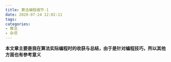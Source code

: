 ```yaml
---
title: 算法编程细节-1
date: 2020-07-24 12:02:11
tags:
categories:
- 算法
- 杂项
---
```


**本文章主要是我在算法实际编程时的收获与总结，由于是针对编程技巧，所以其他方面也有参考意义**

<!-- more -->


